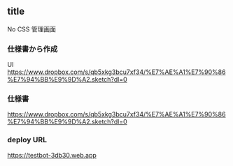 
## title

No CSS 管理画面

###  仕様書から作成
UI
https://www.dropbox.com/s/qb5xkg3bcu7xf34/%E7%AE%A1%E7%90%86%E7%94%BB%E9%9D%A2.sketch?dl=0

### 仕様書
https://www.dropbox.com/s/qb5xkg3bcu7xf34/%E7%AE%A1%E7%90%86%E7%94%BB%E9%9D%A2.sketch?dl=0

### deploy URL
https://testbot-3db30.web.app 
